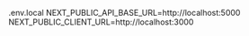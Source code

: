 .env.local
NEXT_PUBLIC_API_BASE_URL=http://localhost:5000
NEXT_PUBLIC_CLIENT_URL=http://localhost:3000
